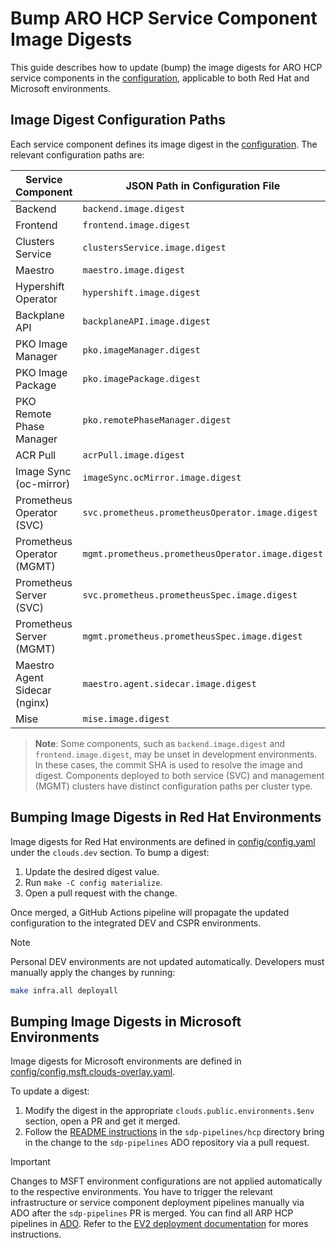 # Bump ARO HCP Service Component Image Digests

This guide describes how to update (bump) the image digests for ARO HCP service components in the [configuration](../configuration.md), applicable to both Red Hat and Microsoft environments.

## Image Digest Configuration Paths

Each service component defines its image digest in the [configuration](../configuration.md). The relevant configuration paths are:

| Service Component             | JSON Path in Configuration File                   |
| ----------------------------- | ------------------------------------------------- |
| Backend                       | `backend.image.digest`                            |
| Frontend                      | `frontend.image.digest`                           |
| Clusters Service              | `clustersService.image.digest`                    |
| Maestro                       | `maestro.image.digest`                            |
| Hypershift Operator           | `hypershift.image.digest`                         |
| Backplane API                 | `backplaneAPI.image.digest`                       |
| PKO Image Manager             | `pko.imageManager.digest`                         |
| PKO Image Package             | `pko.imagePackage.digest`                         |
| PKO Remote Phase Manager      | `pko.remotePhaseManager.digest`                   |
| ACR Pull                      | `acrPull.image.digest`                            |
| Image Sync (oc-mirror)        | `imageSync.ocMirror.image.digest`                 |
| Prometheus Operator (SVC)     | `svc.prometheus.prometheusOperator.image.digest`  |
| Prometheus Operator (MGMT)    | `mgmt.prometheus.prometheusOperator.image.digest` |
| Prometheus Server (SVC)       | `svc.prometheus.prometheusSpec.image.digest`      |
| Prometheus Server (MGMT)      | `mgmt.prometheus.prometheusSpec.image.digest`     |
| Maestro Agent Sidecar (nginx) | `maestro.agent.sidecar.image.digest`              |
| Mise                          | `mise.image.digest`                               |

> **Note**: Some components, such as `backend.image.digest` and `frontend.image.digest`, may be unset in development environments. In these cases, the commit SHA is used to resolve the image and digest. Components deployed to both service (SVC) and management (MGMT) clusters have distinct configuration paths per cluster type.

## Bumping Image Digests in Red Hat Environments

Image digests for Red Hat environments are defined in [config/config.yaml](../../config/config.yaml) under the `clouds.dev` section. To bump a digest:

1. Update the desired digest value.
2. Run `make -C config materialize`.
3. Open a pull request with the change.

Once merged, a GitHub Actions pipeline will propagate the updated configuration to the integrated DEV and CSPR environments.

> [!NOTE]
> Personal DEV environments are not updated automatically. Developers must manually apply the changes by running:
>
> ```bash
> make infra.all deployall
> ```

## Bumping Image Digests in Microsoft Environments

Image digests for Microsoft environments are defined in [config/config.msft.clouds-overlay.yaml](../../config/config.msft.clouds-overlay.yaml).

To update a digest:

1. Modify the digest in the appropriate `clouds.public.environments.$env` section, open a PR and get it merged.
2. Follow the [README instructions](https://dev.azure.com/msazure/AzureRedHatOpenShift/_git/sdp-pipelines?path=/hcp/README.md) in the `sdp-pipelines/hcp` directory bring in the change to the `sdp-pipelines` ADO repository via a pull request.

> [!IMPORTANT]
> Changes to MSFT environment configurations are not applied automatically to the respective environments. You have to trigger the relevant infrastructure or service component deployment pipelines manually via ADO after the `sdp-pipelines` PR is merged. You can find all ARP HCP pipelines in [ADO](https://msazure.visualstudio.com/AzureRedHatOpenShift/_build?definitionScope=%5COneBranch%5Csdp-pipelines%5Chcp). Refer to the [EV2 deployment documentation](../ev2-deployment.md#execute-an-ado-pipeline) for mores instructions.
